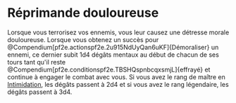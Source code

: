 # Réprimande douloureuse

<p><span id="ctl00_MainContent_DetailedOutput">Lorsque vous terrorisez vos ennemis, vous leur causez une détresse morale douloureuse. Lorsque vous obtenez un succès pour @Compendium[pf2e.actionspf2e.2u915NdUyQan6uKF]{Démoraliser} un ennemi, ce dernier subit 1d4 dégâts mentaux au début de chacun de ses tours tant qu'il reste @Compendium[pf2e.conditionspf2e.TBSHQspnbcqxsmjL]{effrayé} et continue à engager le combat avec vous. Si vous avez le rang de maître en <a href="https://2e.aonprd.com/Skills.aspx?ID=7">Intimidation</a>, les dégâts passent à 2d4 et si vous avez le rang légendaire, les dégâts passent à 3d4.&nbsp;</span></p>